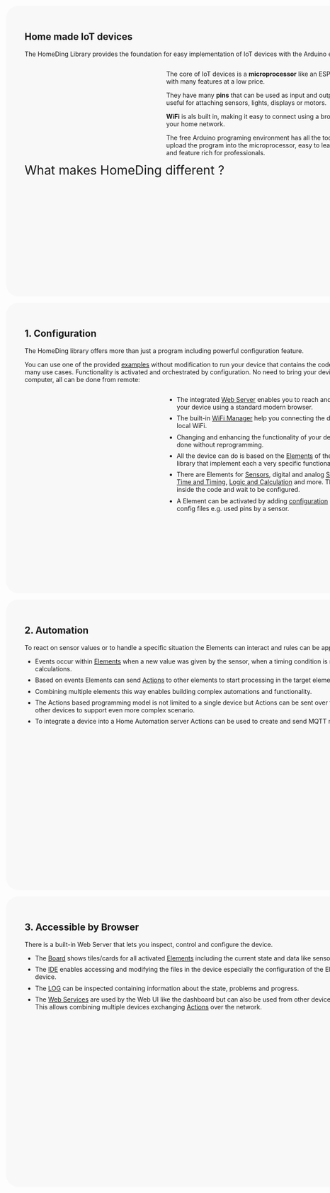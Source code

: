
<style>
.page {
position: relative;
width: 800px;
height: 600px;
z-index: 10;
padding: 2em 3em;
margin-bottom: 1em;
border-radius: 2em;
background-color: #f8f8f8;
}

.page>.row {
display: flex;
}

li:not(:last-child) {
margin-bottom: 0.6em;
}

.page>.background {
position: absolute;
z-index: -1;
display: block;
top: 0;
left: 0px;
width: 100%;
height: 100%;
}

.time {
position: absolute;
background-color: yellow;
top: 0;
right: 4px;
height: 100%;
width: 24px;
z-index: 12;
}

.time>.time {
background-color: #e0e0e0;
left: 12px;
width: 12px;
height: 600px;
}

.marker {
display: inline-block;
vertical-align: baseline;
width: 12px;
height: 12px;
border-radius: 50%;
background-color: green;
}

.marker.enter {
background-color: #22ff22;
}

.marker.shown {
background-color: yellow;
}

.marker.exit {
background-color: orange;
}

.marker.hidden {
background-color: #ff2222;
}

.time>.marker {
position: absolute;
left: 0px;
}
</style>

<div class="story">
<div id="p1" class="page" is="story-page">
<h2>Home made IoT devices</h2>
<p>The HomeDing Library provides the foundation for easy implementation of IoT devices with the Arduino environment.</p>
<div class="row">
<div class="col" style="flex: 40%;">
<object id="hds" data="/home/hd-story.svg" style="height:300px;width:300px;"></object>
</div>
<div class="col" style="flex: 60%;">
<div is="svg-rotate" ref="#hds:#chip" dur="1000ms"></div>
<div is="story-animate" dur="1s" wait="3s" s-from="opacity:0;">
<p>The core of IoT devices is a <b>microprocessor</b> like an ESP8266 or ESP32
with many features at a low price.</p>
</div>

<div is="story-svg-show" ref="#hds:#pinIn" dur="250ms"></div>
<div is="story-svg-show" ref="#hds:#pinOut" dur="250ms"></div>
<div is="story-svg-show" ref="#hds:#pin-01" dur="250ms"></div>
<div is="story-animate" dur="1s" s-from="opacity:0;">
<p>They have many <b>pins</b> that can be used as input and output signals,
very useful for attaching sensors, lights, displays or motors.</p>
</div>

<div is="story-svg-move" ref="#hds:#wifi" from="-40 -50" dur="2s"></div>
<div is="story-animate" dur="1s" s-from="opacity:0;">
<p><b>WiFi</b> is als built in, making it easy to connect using a browser through your home network.</p>
</div>

<div is="story-svg-move" ref="#hds:#tRam" dur="400ms" from="80 -50"></div>
<div is="story-svg-move" ref="#hds:#tFlash" dur="400ms" from="80 -50"></div>
<div is="story-svg-move" ref="#hds:#tCPU" dur="400ms" from="80 -50"></div>
<div is="story-animate" dur="1s" s-from="opacity:0;">
<p>The free Arduino programing environment has all the tools to create and upload the program
into the microprocessor, easy to learn for beginners and feature rich for professionals.</p>
</div>
<div is="story-svg-show" ref="#hds:#tProgram" dur="400ms" dur="2s"></div>
</div>
</div>
<div id="q1" is="story-animate" dur="2s" s-from="opacity:0;font-size:50%" style="font-size:200%">
What makes HomeDing different ?
</div>
<div is="story-svg-show" ref="#hds:#tHomeDing" dur="500ms"></div>
</div>

<div id="p2" class="page" is="story-page">
<h2>1. Configuration</h2>

<p>The HomeDing library offers more than just a program including powerful configuration feature.</p>

<p> You can use one of the provided <u>examples</u> without modification to run your device
that contains the code required for many use cases. Functionality is activated and orchestrated
by configuration. No need to bring your device back to the computer, all can be done from remote:
</p>

<div class="row">
<div class="col" style="flex: 40%;">
<object id="hdb" data="/home/hd-blocks.svg" style="height:300px;width:300px;"></object>
</div>
<div class="col" style="flex: 60%;">
<ul>
<div is="svg-rotate" ref="#hdb:#tHomeDing" dur="1000ms" wait="1000ms"></div>
<div is="story-svg-hide" ref="#hdb:#tHomeDing" dur="1000ms" wait="1000ms"></div>
<div is="story-svg-show" ref="#hdb:#gWiFi" dur="1000ms" wait="1000ms"></div>
<div is="story-svg-show" ref="#hdb:#gServer" dur="1000ms" wait="1000ms"></div>
<div is="story-svg-show" ref="#hdb:#gFiles" dur="1000ms" wait="1000ms"></div>
<div is="story-svg-show" ref="#hdb:#gElements" dur="1000ms" wait="1000ms"></div>
<li>The integrated <u>Web Server</u> enables you to reach and interact with your device
using a standard modern browser.</li>
<li>The built-in <u>WiFi Manager</u> help you connecting the device to your local WiFi.</li>
<li>Changing and enhancing the functionality of your device can be done without reprogramming.</li>
<li>All the device can do is based on the <u>Elements</u> of the HomeDing library that
implement each a very specific functionality.</li>
<li>There are Elements for <u>Sensors</u>, digital and analog <u>Signals</u>,
<u>Displays</u>, <u>Time and Timing</u>, <u>Logic and Calculation</u> and more.
They all "sleep" inside the code and wait to be configured.
</li>
<li>A Element can be activated by adding <u>configuration</u> properties
to the config files e.g. used pins by a sensor.</li>
</ul>
</div>
</div>
</div>

<div id="p3" class="page" is="story-page">
<h2>2. Automation</h2>
<p>To react on sensor values or to handle a specific situation the Elements can interact
and rules can be applied:</p>

<object id="hda" data="/home/hd-actions.svg" style="height: 200px;width: 600px"></object>

<div is="story-svg-fill" ref="#hda:#pIn" dur="600ms" wait="1000ms" color="#00aa00"></div>
<div is="story-svg-fill" ref="#hda:#pIn" dur="600ms" color="silver"></div>
<div is="story-svg-show" ref="#hda:#a1g" dur="1250ms" wait="500ms"></div>
<div is="story-svg-move" ref="#hda:#a1g" dur="1250ms" to="18 0"></div>
<div is="story-svg-text" ref="#hda:#timerTxt" txt="3" wait="500ms"></div>
<div is="story-svg-hide" ref="#hda:#a1g" dur="1250ms" wait="500ms"></div>

<div is="story-svg-show" ref="#hda:#a2g" dur="1250ms" wait="500ms"></div>
<div is="story-svg-move" ref="#hda:#a2g" dur="1250ms" to="18 0" wait="500ms"></div>
<div is="story-svg-fill" ref="#hda:#pOut" dur="400ms" color="#00aa00" wait="500ms"></div>
<div is="story-svg-hide" ref="#hda:#a2g" dur="1250ms" wait="500ms"></div>

<div is="story-svg-text" ref="#hda:#timerTxt" txt="2" wait="1000ms"></div>
<div is="story-svg-text" ref="#hda:#timerTxt" txt="1" wait="1000ms"></div>

<div is="story-svg-text" ref="#hda:#timerTxt" txt="0"></div>
<div is="story-svg-show" ref="#hda:#a2r" dur="1250ms" wait="500ms"></div>
<div is="story-svg-move" ref="#hda:#a2r" dur="1250ms" to="18 0" wait="500ms"></div>
<div is="story-svg-fill" ref="#hda:#pOut" dur="400ms" color="silver" wait="500ms"></div>
<div is="story-svg-hide" ref="#hda:#a2r" dur="1250ms" wait="500ms"></div>

<div is="story-svg-show" ref="#hda:#pOut" dur="1250ms" wait="500ms"></div>

<ul>
<li>Events occur within <u>Elements</u> when a new value was given by the sensor,
when a timing condition is met or by some calculations.</li>
<li>Based on events Elements can send <u>Actions</u> to other elements
to start processing in the target element.</li>
<li>Combining multiple elements this way enables building complex automations
and functionality.</li>
<li>The Actions based programming model is not limited to a single device
but Actions can be sent over the network to other devices
to support even more complex scenario.</li>
<li>To integrate a device into a Home Automation server
Actions can be used to create and send MQTT messages.</li>
</ul>
<!-- <button onclick="p3.storyAction('reset')">reset</button><button onclick="p3.storyAction('start')">start</button> -->
</div>

<div id="p4" class="page" is="story-page">
<h2>3. Accessible by Browser</h2>
<p>There is a built-in Web Server
that lets you inspect, control and configure the device.</p>

<ul>
<li>The <u>Board</u> shows tiles/cards for all activated <u>Elements</u>
including the current state and data like sensor values.</li>
<li>The <u>IDE</u> enables accessing and modifying the files in the device
especially the configuration of the Element in the device.</li>
<li>The <u>LOG</u> can be inspected containing information about the state, problems and progress.</li>
<li>The <u>Web Services</u> are used by the Web UI like the dashboard
but can also be used from other devices and servers.
This allows combining multiple devices exchanging <u>Actions</u> over the network.</li>
</ul>

</div>


</div>

